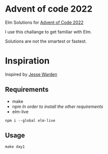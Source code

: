 # Advent of code 2022

Elm Solutions for [Advent of Code 2022](https://adventofcode.com/2022/)

I use this challange to get familiar with Elm.

Solutions are not the smartest or fastest.

# Inspiration

Inspired by [Jesse Warden](https://jessewarden.com/2019/01/advent-of-code-2018-in-elm-review.html)

## Requirements
* make
* npm *In order to install the other requirements*
* elm-live
```
npm i --global elm-live
```

## Usage

```
make day1
```



